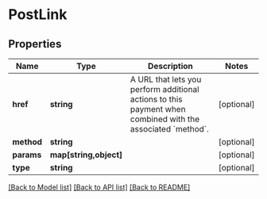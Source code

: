 # PostLink

## Properties
Name | Type | Description | Notes
------------ | ------------- | ------------- | -------------
**href** | **string** | A URL that lets you perform additional actions to this payment when combined with the associated &#x60;method&#x60;. | [optional] 
**method** | **string** |  | [optional] 
**params** | **map[string,object]** |  | [optional] 
**type** | **string** |  | [optional] 

[[Back to Model list]](../../README.md#documentation-for-models) [[Back to API list]](../../README.md#documentation-for-api-endpoints) [[Back to README]](../../README.md)

